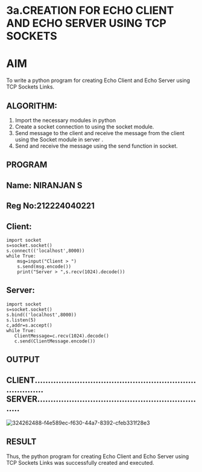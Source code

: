 # 3a.CREATION FOR ECHO CLIENT AND ECHO SERVER USING TCP SOCKETS
# AIM
To write a python program for creating Echo Client and Echo Server using TCP
Sockets Links.
## ALGORITHM:
1. Import the necessary modules in python
2. Create a socket connection to using the socket module.
3. Send message to the client and receive the message from the client using the Socket module in
 server .
4. Send and receive the message using the send function in socket.
## PROGRAM
## Name: NIRANJAN S
## Reg No:212224040221
## Client:
```
import socket 
s=socket.socket() 
s.connect(('localhost',8000)) 
while True:
    msg=input("Client > ") 
    s.send(msg.encode()) 
    print("Server > ",s.recv(1024).decode())
```
## Server:
 ```
import socket 
s=socket.socket() 
s.bind(('localhost',8000)) 
s.listen(5) 
c,addr=s.accept() 
while True: 
    ClientMessage=c.recv(1024).decode() 
    c.send(ClientMessage.encode())
```
## OUTPUT
## CLIENT........................................................................... SERVER.................................................................
![324262488-f4e589ec-f630-44a7-8392-cfeb331f28e3](https://github.com/user-attachments/assets/134f45d5-b41c-4296-b539-d1ffae131925)



## RESULT
Thus, the python program for creating Echo Client and Echo Server using TCP Sockets Links 
was successfully created and executed.
